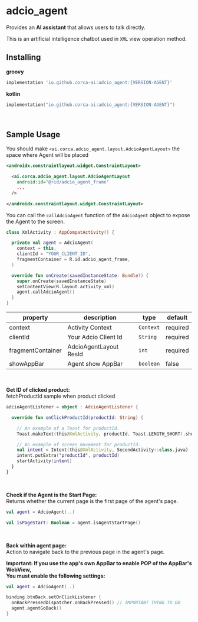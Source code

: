 # adcio_agent
Provides an **AI assistant** that allows users to talk directly.

This is an artificial intelligence chatbot used in `XML` view operation method.
</br>

## Installing

**groovy**
```groovy
implementation 'io.github.corca-ai:adcio_agent:{VERSION-AGENT}'
```

**kotlin**
```kotlin
implementation("io.github.corca-ai:adcio_agent:{VERSION-AGENT}")
```
</br>

## Sample Usage
You should make `<ai.corca.adcio_agent.layout.AdcioAgentLayout>` the space where Agent will be placed

```xml
<androidx.constraintlayout.widget.ConstraintLayout>

  <ai.corca.adcio_agent.layout.AdcioAgentLayout
    android:id="@+id/adcio_agent_frame"
    ...
  />

</androidx.constraintlayout.widget.ConstraintLayout>
```

You can call the `callAdcioAgent` function of the `AdcioAgent` object to expose the Agent to the screen.

```kotlin
class XmlActivity : AppCompatActivity() {

  private val agent = AdcioAgent(
    context = this,
    clientId = "YOUR_CLIENT_ID",
    fragmentContainer = R.id.adcio_agent_frame,
  )

  override fun onCreate(savedInstanceState: Bundle?) {
    super.onCreate(savedInstanceState)
    setContentView(R.layout.activity_xml)
    agent.callAdcioAgent()
  }
}
```

| property | description | type | default |
| --- | -- | --- | --- |
| context | Activity Context | `Context` | required |
| clientId | Your Adcio Client Id | `String` | required |
| fragmentContainer | AdcioAgentLayout ResId | `int` | required |
| showAppBar | Agent show AppBar | `boolean` | false |

</br>

**Get ID of clicked product:**  
fetchProductId sample when product clicked

```kotlin
adcioAgentListener = object : AdcioAgentListener {

  override fun onClickProductId(productId: String) {

    // An example of a Toast for productId.
    Toast.makeText(this@XmlActivity, productId, Toast.LENGTH_SHORT).show()

    // An example of screen movement for productId.
    val intent = Intent(this@XmlActivity, SecondActivity::class.java)
    intent.putExtra("productId", productId)
    startActivity(intent)
  }
}
```

</br>

**Check if the Agent is the Start Page:**  
Returns whether the current page is the first page of the agent's page.

```kotlin
val agent = AdcioAgent(..)

val isPageStart: Boolean = agent.isAgentStartPage()
```

</br>

**Back within agent page:**  
Action to navigate back to the previous page in the agent's page.

**Important: If you use the app's own AppBar to enable POP of the AppBar's WebView, </br>
  You must enable the following settings:**

```kotlin
val agent = AdcioAgent(..)

binding.btnBack.setOnClickListener {
  onBackPressedDispatcher.onBackPressed() // IMPORTANT THING TO DO
  agent.agentGoBack()
}
```

</br>
